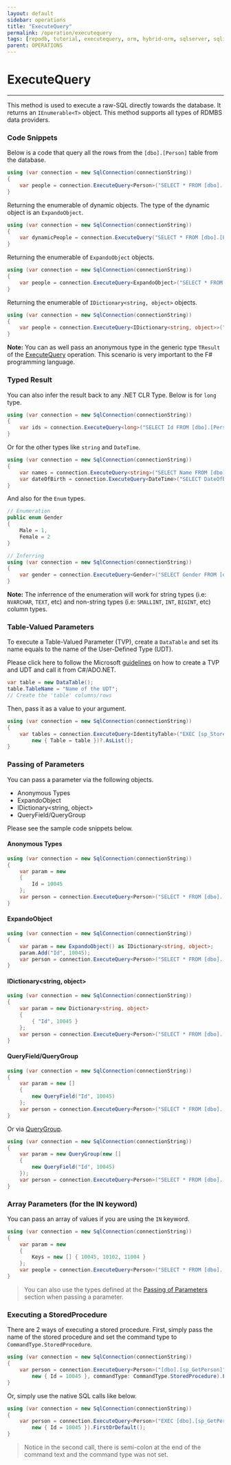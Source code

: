 ```yaml
---
layout: default
sidebar: operations
title: "ExecuteQuery"
permalink: /operation/executequery
tags: [repodb, tutorial, executequery, orm, hybrid-orm, sqlserver, sqlite, mysql, postgresql]
parent: OPERATIONS
---
```


# ExecuteQuery

---

This method is used to execute a raw-SQL directly towards the database. It returns an `IEnumerable<T>` object. This method supports all types of RDMBS data providers.

### Code Snippets

Below is a code that query all the rows from the `[dbo].[Person]` table from the database.

```csharp
using (var connection = new SqlConnection(connectionString))
{
    var people = connection.ExecuteQuery<Person>("SELECT * FROM [dbo].[Person];");
}
```

Returning the enumerable of dynamic objects. The type of the dynamic object is an `ExpandoObject`.

```csharp
using (var connection = new SqlConnection(connectionString))
{
    var dynamicPeople = connection.ExecuteQuery("SELECT * FROM [dbo].[Person];");
}
```

Returning the enumerable of `ExpandoObject` objects.

```csharp
using (var connection = new SqlConnection(connectionString))
{
    var people = connection.ExecuteQuery<ExpandoObject>("SELECT * FROM [dbo].[Person];");
}
```

Returning the enumerable of `IDictionary<string, object>` objects.

```csharp
using (var connection = new SqlConnection(connectionString))
{
    var people = connection.ExecuteQuery<IDictionary<string, object>>("SELECT * FROM [dbo].[Person];");
}
```

**Note:** You can as well pass an anonymous type in the generic type `TResult` of the [ExecuteQuery](/operation/executequery) operation. This scenario is very important to the F# programming language.

### Typed Result

You can also infer the result back to any .NET CLR Type. Below is for `long` type.

```csharp
using (var connection = new SqlConnection(connectionString))
{
    var ids = connection.ExecuteQuery<long>("SELECT Id FROM [dbo].[Person];");
}
```

Or for the other types like `string` and `DateTime`.

```csharp
using (var connection = new SqlConnection(connectionString))
{
    var names = connection.ExecuteQuery<string>("SELECT Name FROM [dbo].[Person];");
    var dateOfBirth = connection.ExecuteQuery<DateTime>("SELECT DateOfBirth FROM [dbo].[Person] WHERE Name = 'John Doe';").FirstOrDefault();
}
```

And also for the `Enum` types.

```csharp
// Enumeration
public enum Gender
{
    Male = 1,
    Female = 2
}

// Inferring
using (var connection = new SqlConnection(connectionString))
{
    var gender = connection.ExecuteQuery<Gender>("SELECT Gender FROM [dbo].[Person] WHERE Name = 'John Doe';").FirstOrDefault();
}
```

**Note:** The inferrence of the enumeration will work for string types (i.e: `NVARCHAR`, `TEXT`, etc) and non-string types (i.e: `SMALLINT`, `INT`, `BIGINT`, etc) column types.

### Table-Valued Parameters

To execute a Table-Valued Parameter (TVP), create a `DataTable` and set its name equals to the name of the User-Defined Type (UDT).

Please click here to follow the Microsoft [guidelines](https://docs.microsoft.com/en-us/dotnet/framework/data/adonet/sql/table-valued-parameters) on how to create a TVP and UDT and call it from C#/ADO.NET.

```csharp
var table = new DataTable();
table.TableName = "Name of the UDT";
// Create the 'table' columns/rows
```

Then, pass it as a value to your argument.

```csharp
using (var connection = new SqlConnection(connectionString))
{
    var tables = connection.ExecuteQuery<IdentityTable>("EXEC [sp_StoredProcedureName] @Table = @Table;",
        new { Table = table })?.AsList();
}
```

### Passing of Parameters

You can pass a parameter via the following objects.

- Anonymous Types
- ExpandoObject
- IDictionary&lt;string, object&gt;
- QueryField/QueryGroup

Please see the sample code snippets below.

#### Anonymous Types

```csharp
using (var connection = new SqlConnection(connectionString))
{
    var param = new
    {
        Id = 10045
    };
    var person = connection.ExecuteQuery<Person>("SELECT * FROM [dbo].[Person] WHERE Id = @Id;", param).FirstOrDefault();
}
```

#### ExpandoObject

```csharp
using (var connection = new SqlConnection(connectionString))
{
    var param = new ExpandoObject() as IDictionary<string, object>;
    param.Add("Id", 10045);
    var person = connection.ExecuteQuery<Person>("SELECT * FROM [dbo].[Person] WHERE Id = @Id;", param).FirstOrDefault();
}
```

#### IDictionary<string, object>

```csharp
using (var connection = new SqlConnection(connectionString))
{
    var param = new Dictionary<string, object>
    {
        { "Id", 10045 }
    };
    var person = connection.ExecuteQuery<Person>("SELECT * FROM [dbo].[Person] WHERE Id = @Id;", param).FirstOrDefault();
}
```

#### QueryField/QueryGroup

```csharp
using (var connection = new SqlConnection(connectionString))
{
    var param = new []
    {
        new QueryField("Id", 10045)
    };
    var person = connection.ExecuteQuery<Person>("SELECT * FROM [dbo].[Person] WHERE Id = @Id;", param).FirstOrDefault();
}
```

Or via [QueryGroup](/class/querygroup).

```csharp
using (var connection = new SqlConnection(connectionString))
{
    var param = new QueryGroup(new []
    {
        new QueryField("Id", 10045)
    });
    var person = connection.ExecuteQuery<Person>("SELECT * FROM [dbo].[Person] WHERE Id = @Id;", param).FirstOrDefault();
}
```

### Array Parameters (for the IN keyword)

You can pass an array of values if you are using the `IN` keyword.

```csharp
using (var connection = new SqlConnection(connectionString))
{
    var param = new
    {
        Keys = new [] { 10045, 10102, 11004 }
    };
    var people = connection.ExecuteQuery<Person>("SELECT * FROM [dbo].[Person] WHERE Id IN (@Keys);", param);
}
```

> You can also use the types defined at the [Passing of Parameters](#passing-of-parameters) section when passing a parameter.

### Executing a StoredProcedure

There are 2 ways of executing a stored procedure. First, simply pass the name of the stored procedure and set the command type to `CommandType.StoredProcedure`.

```csharp
using (var connection = new SqlConnection(connectionString))
{
    var person = connection.ExecuteQuery<Person>("[dbo].[sp_GetPerson]",
        new { Id = 10045 }, commandType: CommandType.StoredProcedure).FirstOrDefault();
}
```

Or, simply use the native SQL calls like below.

```csharp
using (var connection = new SqlConnection(connectionString))
{
    var person = connection.ExecuteQuery<Person>("EXEC [dbo].[sp_GetPerson](@Id);",
        new { Id = 10045 }).FirstOrDefault();
}
```

> Notice in the second call, there is semi-colon at the end of the command text and the command type was not set.
